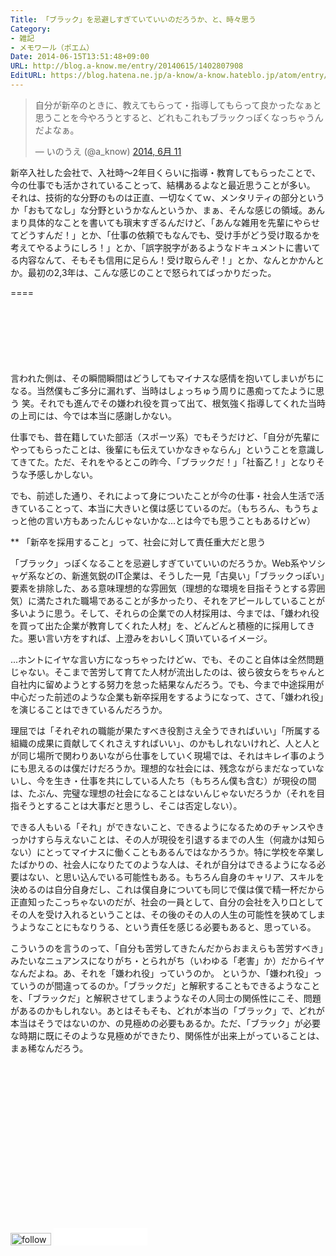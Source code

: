 ```yaml
---
Title: 「ブラック」を忌避しすぎていていいのだろうか、と、時々思う
Category:
- 雑記
- メモワール（ポエム）
Date: 2014-06-15T13:51:48+09:00
URL: http://blog.a-know.me/entry/20140615/1402807908
EditURL: https://blog.hatena.ne.jp/a-know/a-know.hateblo.jp/atom/entry/12921228815727979213
---
```


<blockquote class="twitter-tweet" lang="ja"><p>自分が新卒のときに、教えてもらって・指導してもらって良かったなぁと思うことを今やろうとすると、どれもこれもブラックっぽくなっちゃうんだよなぁ。</p>&mdash; いのうえ (@a_know) <a href="https://twitter.com/a_know/statuses/476694681128939520">2014, 6月 11</a></blockquote>

新卒入社した会社で、入社時〜2年目くらいに指導・教育してもらったことで、今の仕事でも活かされていることって、結構あるよなと最近思うことが多い。
それは、技術的な分野のものは正直、一切なくてｗ、メンタリティの部分というか「おもてなし」な分野というかなんというか、まぁ、そんな感じの領域。あんまり具体的なことを書いても瑣末すぎるんだけど、「あんな雑用を先輩にやらせてどうすんだ！」とか、「仕事の依頼でもなんでも、受け手がどう受け取るかを考えてやるようにしろ！」とか、「誤字脱字があるようなドキュメントに書いてる内容なんて、そもそも信用に足らん！受け取らんぞ！」とか、なんとかかんとか。最初の2,3年は、こんな感じのことで怒られてばっかりだった。

====

<script async src="//pagead2.googlesyndication.com/pagead/js/adsbygoogle.js"></script>
<!-- article-top -->
<ins class="adsbygoogle"
     style="display:inline-block;width:728px;height:90px"
     data-ad-client="ca-pub-3463034538369189"
     data-ad-slot="8367620130"></ins>
<script>
(adsbygoogle = window.adsbygoogle || []).push({});
</script>


言われた側は、その瞬間瞬間はどうしてもマイナスな感情を抱いてしまいがちになる。当然僕もご多分に漏れず、当時はしょっちゅう周りに愚痴ってたように思う 笑。それでも進んでその嫌われ役を買って出て、根気強く指導してくれた当時の上司には、今では本当に感謝しかない。


仕事でも、昔在籍していた部活（スポーツ系）でもそうだけど、「自分が先輩にやってもらったことは、後輩にも伝えていかなきゃならん」ということを意識してきてた。ただ、それをやるとこの昨今、「ブラックだ！」「社畜乙！」となりそうな予感しかしない。


でも、前述した通り、それによって身についたことが今の仕事・社会人生活で活きていることって、本当に大きいと僕は感じているのだ。（もちろん、もうちょっと他の言い方もあったんじゃないかな...とは今でも思うこともあるけどｗ）


** 「新卒を採用すること」って、社会に対して責任重大だと思う


「ブラック」っぽくなることを忌避しすぎていていいのだろうか。Web系やソシャゲ系などの、新進気鋭のIT企業は、そうした一見「古臭い」「ブラックっぽい」要素を排除した、ある意味理想的な雰囲気（理想的な環境を目指そうとする雰囲気）に満たされた職場であることが多かったり、それをアピールしていることが多いように思う。そして、それらの企業での人材採用は、今までは、「嫌われ役を買って出た企業が教育してくれた人材」を、どんどんと積極的に採用してきた。悪い言い方をすれば、上澄みをおいしく頂いているイメージ。


...ホントにイヤな言い方になっちゃったけどｗ、でも、そのこと自体は全然問題じゃない。そこまで苦労して育てた人材が流出したのは、彼ら彼女らをちゃんと自社内に留めようとする努力を怠った結果なんだろう。でも、今まで中途採用が中心だった前述のような企業も新卒採用をするようになって、さて、「嫌われ役」を演じることはできているんだろうか。


理屈では「それぞれの職能が果たすべき役割さえ全うできればいい」「所属する組織の成果に貢献してくれさえすればいい」、のかもしれないけれど、人と人とが同じ場所で関わりあいながら仕事をしていく現場では、それはキレイ事のようにも思えるのは僕だけだろうか。理想的な社会には、残念ながらまだなっていないし、今を生き・仕事を共にしている人たち（もちろん僕も含む）が現役の間は、たぶん、完璧な理想の社会になることはないんじゃないだろうか（それを目指そうとすることは大事だと思うし、そこは否定しない）。


できる人もいる「それ」ができないこと、できるようになるためのチャンスやきっかけすら与えないことは、その人が現役を引退するまでの人生（何歳かは知らない）にとってマイナスに働くこともあるんではなかろうか。特に学校を卒業したばかりの、社会人になりたてのような人は、それが自分はできるようになる必要はない、と思い込んでいる可能性もある。もちろん自身のキャリア、スキルを決めるのは自分自身だし、これは僕自身についても同じで僕は僕で精一杯だから正直知ったこっちゃないのだが、社会の一員として、自分の会社を入り口としてその人を受け入れるということは、その後のその人の人生の可能性を狭めてしまうようなことにもなりうる、という責任を感じる必要もあると、思っている。


こういうのを言うのって、「自分も苦労してきたんだからおまえらも苦労すべき」みたいなニュアンスになりがち・とられがち（いわゆる「老害」か）だからイヤなんだよね。あ、それを「嫌われ役」っていうのか。
というか、「嫌われ役」っていうのが間違ってるのか。「ブラックだ」と解釈することもできるようなことを、「ブラックだ」と解釈させてしまうようなその人同士の関係性にこそ、問題があるのかもしれない。あとはそもそも、どれが本当の「ブラック」で、どれが本当はそうではないのか、の見極めの必要もあるか。ただ、「ブラック」が必要な時期に既にそのような見極めができたり、関係性が出来上がっていることは、まぁ稀なんだろう。

<script async src="//pagead2.googlesyndication.com/pagead/js/adsbygoogle.js"></script>
<!-- article-bottom2 -->
<ins class="adsbygoogle"
     style="display:inline-block;width:300px;height:250px"
     data-ad-client="ca-pub-3463034538369189"
     data-ad-slot="5274552934"></ins>
<script>
(adsbygoogle = window.adsbygoogle || []).push({});
</script>


<div>
<a href='http://cloud.feedly.com/#subscription%2Ffeed%2Fhttp%3A%2F%2Fblog.a-know.me%2Ffeed'  target='blank'><img id='feedlyFollow' src='http://s3.feedly.com/img/follows/feedly-follow-rectangle-volume-small_2x.png' alt='follow us in feedly' width='65' height='20'></a>

<iframe src="//blog.hatena.ne.jp/a-know/a-know.hateblo.jp/subscribe/iframe" allowtransparency="true" frameborder="0" scrolling="no" width="150" height="28"></iframe>
</div>
